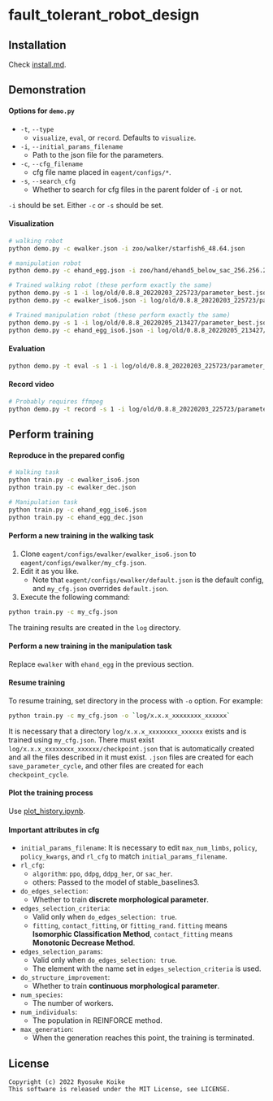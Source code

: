 # fault_tolerant_robot_design

## Installation
Check [install.md](install.md).

## Demonstration
#### Options for `demo.py`
- `-t`, `--type`
  - `visualize`, `eval`, or `record`. Defaults to `visualize`.
- `-i`, `--initial_params_filename`
  - Path to the json file for the parameters.
- `-c`, `--cfg_filename`
  - cfg file name placed in `eagent/configs/*`.
- `-s`, `--search_cfg`
  - Whether to search for cfg files in the parent folder of `-i` or not.

`-i` should be set. Either `-c` or `-s` should be set.

#### Visualization
```bash
# walking robot
python demo.py -c ewalker.json -i zoo/walker/starfish6_48.64.json

# manipulation robot
python demo.py -c ehand_egg.json -i zoo/hand/ehand5_below_sac_256.256.256.json

# Trained walking robot (these perform exactly the same)
python demo.py -s 1 -i log/old/0.8.8_20220203_225723/parameter_best.json
python demo.py -c ewalker_iso6.json -i log/old/0.8.8_20220203_225723/parameter_best.json

# Trained manipulation robot (these perform exactly the same)
python demo.py -s 1 -i log/old/0.8.8_20220205_213427/parameter_best.json
python demo.py -c ehand_egg_iso6.json -i log/old/0.8.8_20220205_213427/parameter_best.json
```

#### Evaluation
```bash
python demo.py -t eval -s 1 -i log/old/0.8.8_20220203_225723/parameter_best.json
```

#### Record video
```bash
# Probably requires ffmpeg
python demo.py -t record -s 1 -i log/old/0.8.8_20220203_225723/parameter_best.json
```

## Perform training
#### Reproduce in the prepared config
```bash
# Walking task
python train.py -c ewalker_iso6.json
python train.py -c ewalker_dec.json

# Manipulation task
python train.py -c ehand_egg_iso6.json
python train.py -c ehand_egg_dec.json
```

#### Perform a new training in the walking task
1. Clone `eagent/configs/ewalker/ewalker_iso6.json` to `eagent/configs/ewalker/my_cfg.json`.
2. Edit it as you like.
   - Note that `eagent/configs/ewalker/default.json` is the default config, and `my_cfg.json` overrides `default.json`.
3. Execute the following command:
```bash
python train.py -c my_cfg.json
```
The training results are created in the `log` directory.

#### Perform a new training in the manipulation task
Replace `ewalker` with `ehand_egg` in the previous section.

#### Resume training
To resume training, set directory in the process with `-o` option. For example:
```bash
python train.py -c my_cfg.json -o `log/x.x.x_xxxxxxxx_xxxxxx`
```

It is necessary that a directory `log/x.x.x_xxxxxxxx_xxxxxx` exists and is trained using `my_cfg.json`. There must exist `log/x.x.x_xxxxxxxx_xxxxxx/checkpoint.json` that is automatically created and all the files described in it must exist. `.json` files are created for each `save_parameter_cycle`, and other files are created for each `checkpoint_cycle`.

#### Plot the training process
Use [plot_history.ipynb](plot_history.ipynb).

#### Important attributes in cfg
- `initial_params_filename`: It is necessary to edit `max_num_limbs`, `policy`, `policy_kwargs`, and `rl_cfg` to match `initial_params_filename`.
- `rl_cfg`: 
  - `algorithm`: `ppo`, `ddpg`, `ddpg_her`, or `sac_her`.
  - others: Passed to the model of stable_baselines3.
- `do_edges_selection`:
  - Whether to train **discrete morphological parameter**.
- `edges_selection_criteria`:
  - Valid only when `do_edges_selection: true`.
  - `fitting`, `contact_fitting`, or `fitting_rand`. `fitting` means **Isomorphic Classification Method**, `contact_fitting` means **Monotonic Decrease Method**.
- `edges_selection_params`:
  - Valid only when `do_edges_selection: true`.
  - The element with the name set in `edges_selection_criteria` is used.
- `do_structure_improvement`:
  - Whether to train **continuous morphological parameter**.
- `num_species`:
  - The number of workers.
- `num_individuals`:
  - The population in REINFORCE method.
- `max_generation`:
  - When the generation reaches this point, the training is terminated.

## License
```
Copyright (c) 2022 Ryosuke Koike
This software is released under the MIT License, see LICENSE.
```
